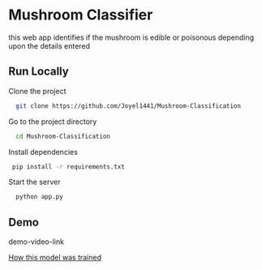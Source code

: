 
# Mushroom Classifier

this web app identifies if the mushroom is edible or poisonous depending upon the details entered



## Run Locally

Clone the project

```bash
  git clone https://github.com/Joyel1441/Mushroom-Classification
```

Go to the project directory

```bash
  cd Mushroom-Classification
```

Install dependencies

```bash
 pip install -r requirements.txt
```

Start the server

```bash
  python app.py
```

  
## Demo

demo-video-link

  
[How this model was trained]("https://colab.research.google.com/drive/11Kdb8OdGAE8xCRGf4YFl--ec8fz8RAI-?usp=sharing")

  